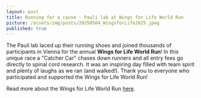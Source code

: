 ```yaml
---
layout: post
title: Running for a cause - Pauli lab at Wings for Life World Run
picture: /assets/img/posts/20250504_WingsforLife2025.jpeg
published: true
---
```

The Pauli lab laced up their running shoes and joined thousands of participants in Vienna for the annual **Wings for Life World Run**! In this unique race a "Catcher Car" chases down runners and all entry fees go directly to spinal cord research. 
It was an inspiring day filled with team spirit and plenty of laughs as we ran (and walked!). Thank you to everyone who participated and supported the Wings for Life World Run!

Read more about the Wings for Life World Run [here](https://www.wingsforlifeworldrun.com/en).
